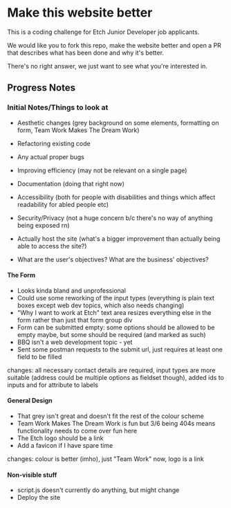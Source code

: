 # Make this website better

This is a coding challenge for Etch Junior Developer job applicants.

We would like you to fork this repo, make the website better and open a PR that describes what has been done and why it's better.

There's no right answer, we just want to see what you're interested in.

## Progress Notes

### Initial Notes/Things to look at

- Aesthetic changes (grey background on some elements, formatting on form, Team Work Makes The Dream Work)
- Refactoring existing code
- Any actual proper bugs
- Improving efficiency (may not be relevant on a single page)
- Documentation (doing that right now)
- Accessibility (both for people with disabilities and things which affect readability for abled people etc)
- Security/Privacy (not a huge concern b/c there's no way of anything being exposed rn)
- Actually host the site (what's a bigger improvement than actually being able to access the site?)

- What are the user's objectives? What are the business' objectives?

#### The Form
- Looks kinda bland and unprofessional
- Could use some reworking of the input types (everything is plain text boxes except web dev topics, which also needs changing)
- "Why I want to work at Etch" text area resizes everything else in the form rather than just that form group div
- Form can be submitted empty: some options should be allowed to be empty maybe, but some should be required (and marked as such)
- BBQ isn't a web development topic - yet
- Sent some postman requests to the submit url, just requires at least one field to be filled

changes: all necessary contact details are required, input types are more suitable (address could be multiple options as fieldset though), added ids to inputs and for attribute to labels

#### General Design
- That grey isn't great and doesn't fit the rest of the colour scheme
- Team Work Makes The Dream Work is fun but 3/6 being 404s means functionality needs to come over fun here
- The Etch logo should be a link
- Add a favicon if I have spare time

changes: colour is better (imho), just "Team Work" now, logo is a link

#### Non-visible stuff
- script.js doesn't currently do anything, but might change
- Deploy the site
